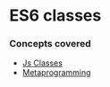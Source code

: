 # ES6 classes
### Concepts covered
- [Js Classes](https://developer.mozilla.org/en-US/docs/Web/JavaScript/Reference/Classes)
- [Metaprogramming](https://intranet.alxswe.com/rltoken/6OgF5QGbYclp_cwATfq-0g)
